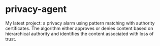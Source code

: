 # privacy-agent

My latest project: a privacy alarm using pattern matching with authority certificates. The algorithm either approves or denies content based on hierarchical authority and identifies the content associated with loss of trust.
